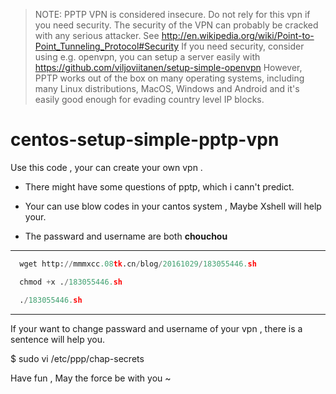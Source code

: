 >NOTE: PPTP VPN is considered insecure. Do not rely for this vpn if you need security. The security of the VPN can probably be cracked with any serious attacker. See http://en.wikipedia.org/wiki/Point-to-Point_Tunneling_Protocol#Security If you need security, consider using e.g. openvpn, you can setup a server easily with https://github.com/viljoviitanen/setup-simple-openvpn However, PPTP works out of the box on many operating systems, including many Linux distributions, MacOS, Windows and Android and it's easily good enough for evading country level IP blocks.

# centos-setup-simple-pptp-vpn
Use this code , your can create your own vpn .

- There might have some questions of pptp, which i cann't predict.

- Your can use blow codes in your cantos system , Maybe Xshell will help your.

- The passward and username are both **chouchou** 

---



``` python
  wget http://mmmxcc.08tk.cn/blog/20161029/183055446.sh

  chmod +x ./183055446.sh

  ./183055446.sh
```

---



If your want to change passward and username of your vpn , there is a sentence will help you.

$ sudo vi /etc/ppp/chap-secrets

Have fun , May the force be with you ~
